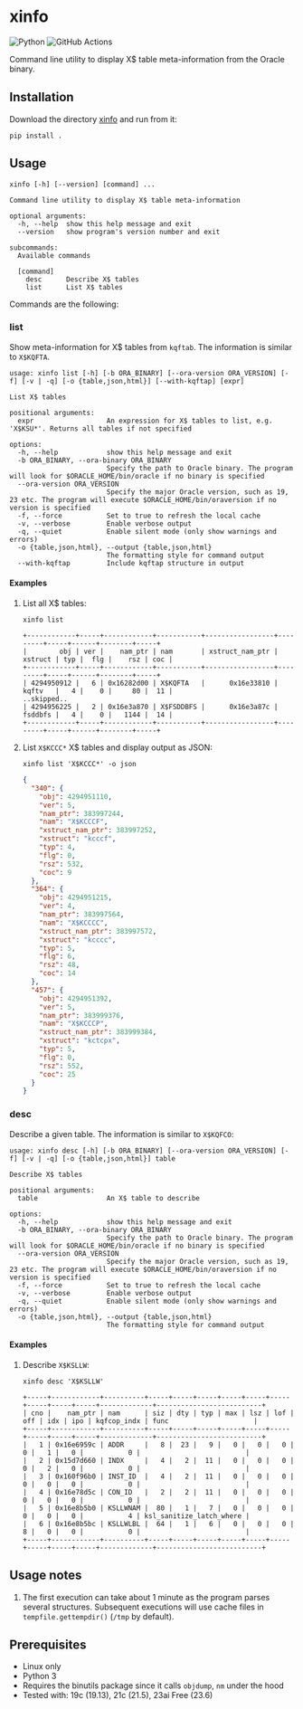 # xinfo

![Python](https://img.shields.io/badge/Python-3.8%20|%203.9%20|%203.11-blue)
![GitHub Actions](../../actions/workflows/test.yml/badge.svg)

Command line utility to display X$ table meta-information from the Oracle binary.

## Installation

Download the directory [xinfo](.) and run from it:

```shell
pip install .
```

## Usage

```
xinfo [-h] [--version] [command] ...

Command line utility to display X$ table meta-information

optional arguments:
  -h, --help  show this help message and exit
  --version   show program's version number and exit

subcommands:
  Available commands

  [command]
    desc      Describe X$ tables
    list      List X$ tables
```

Commands are the following:

### list

Show meta-information for X$ tables from `kqftab`. The information is similar to `X$KQFTA`.

```
usage: xinfo list [-h] [-b ORA_BINARY] [--ora-version ORA_VERSION] [-f] [-v | -q] [-o {table,json,html}] [--with-kqftap] [expr]

List X$ tables

positional arguments:
  expr                  An expression for X$ tables to list, e.g. 'X$KSU*'. Returns all tables if not specified

options:
  -h, --help            show this help message and exit
  -b ORA_BINARY, --ora-binary ORA_BINARY
                        Specify the path to Oracle binary. The program will look for $ORACLE_HOME/bin/oracle if no binary is specified
  --ora-version ORA_VERSION
                        Specify the major Oracle version, such as 19, 23 etc. The program will execute $ORACLE_HOME/bin/oraversion if no version is specified
  -f, --force           Set to true to refresh the local cache
  -v, --verbose         Enable verbose output
  -q, --quiet           Enable silent mode (only show warnings and errors)
  -o {table,json,html}, --output {table,json,html}
                        The formatting style for command output
  --with-kqftap         Include kqftap structure in output
```

#### Examples

1. List all X$ tables:

    ```shell
    xinfo list
    ```

    ```
    +------------+-----+------------+-----------+-----------------+---------+-----+------+--------+-----+
    |        obj | ver |    nam_ptr | nam       | xstruct_nam_ptr | xstruct | typ |  flg |    rsz | coc |
    +------------+-----+------------+-----------+-----------------+---------+-----+------+--------+-----+
    | 4294950912 |   6 | 0x16282d00 | X$KQFTA   |      0x16e33810 | kqftv   |   4 |    0 |     80 |  11 |
    ..skipped..
    | 4294956225 |   2 | 0x16e3a870 | X$FSDDBFS |      0x16e3a87c | fsddbfs |   4 |    0 |   1144 |  14 |
    +------------+-----+------------+-----------+-----------------+---------+-----+------+--------+-----+
    ```

2. List `X$KCCC*` X$ tables and display output as JSON:

    ```shell
    xinfo list 'X$KCCC*' -o json
    ```

    ```json
    {
      "340": {
        "obj": 4294951110,
        "ver": 5,
        "nam_ptr": 383997244,
        "nam": "X$KCCCF",
        "xstruct_nam_ptr": 383997252,
        "xstruct": "kcccf",
        "typ": 4,
        "flg": 0,
        "rsz": 532,
        "coc": 9
      },
      "364": {
        "obj": 4294951215,
        "ver": 4,
        "nam_ptr": 383997564,
        "nam": "X$KCCCC",
        "xstruct_nam_ptr": 383997572,
        "xstruct": "kcccc",
        "typ": 5,
        "flg": 6,
        "rsz": 48,
        "coc": 14
      },
      "457": {
        "obj": 4294951392,
        "ver": 5,
        "nam_ptr": 383999376,
        "nam": "X$KCCCP",
        "xstruct_nam_ptr": 383999384,
        "xstruct": "kctcpx",
        "typ": 5,
        "flg": 0,
        "rsz": 552,
        "coc": 25
      }
    }
    ```

### desc

Describe a given table. The information is similar to `X$KQFCO`:

```
usage: xinfo desc [-h] [-b ORA_BINARY] [--ora-version ORA_VERSION] [-f] [-v | -q] [-o {table,json,html}] table

Describe X$ tables

positional arguments:
  table                 An X$ table to describe

options:
  -h, --help            show this help message and exit
  -b ORA_BINARY, --ora-binary ORA_BINARY
                        Specify the path to Oracle binary. The program will look for $ORACLE_HOME/bin/oracle if no binary is specified
  --ora-version ORA_VERSION
                        Specify the major Oracle version, such as 19, 23 etc. The program will execute $ORACLE_HOME/bin/oraversion if no version is specified
  -f, --force           Set to true to refresh the local cache
  -v, --verbose         Enable verbose output
  -q, --quiet           Enable silent mode (only show warnings and errors)
  -o {table,json,html}, --output {table,json,html}
                        The formatting style for command output
```

#### Examples

1. Describe `X$KSLLW`:

    ```shell
    xinfo desc 'X$KSLLW'
    ```

    ```
    +-----+------------+----------+-----+-----+-----+-----+-----+-----+-----+-----+-----+-------------+--------------------------+
    | cno |    nam_ptr | nam      | siz | dty | typ | max | lsz | lof | off | idx | ipo | kqfcop_indx | func                     |
    +-----+------------+----------+-----+-----+-----+-----+-----+-----+-----+-----+-----+-------------+--------------------------+
    |   1 | 0x16e6959c | ADDR     |   8 |  23 |   9 |   0 |   0 |   0 |   0 |   1 |   0 |           0 |                          |
    |   2 | 0x15d7d660 | INDX     |   4 |   2 |  11 |   0 |   0 |   0 |   0 |   2 |   0 |           0 |                          |
    |   3 | 0x160f96b0 | INST_ID  |   4 |   2 |  11 |   0 |   0 |   0 |   0 |   0 |   0 |           0 |                          |
    |   4 | 0x16e78d5c | CON_ID   |   2 |   2 |  11 |   0 |   0 |   0 |   0 |   0 |   0 |           0 |                          |
    |   5 | 0x16e8b5b0 | KSLLWNAM |  80 |   1 |   7 |   0 |   0 |   0 |   0 |   0 |   0 |           4 | ksl_sanitize_latch_where |
    |   6 | 0x16e8b5bc | KSLLWLBL |  64 |   1 |   6 |   0 |   0 |   0 |   8 |   0 |   0 |           0 |                          |
    +-----+------------+----------+-----+-----+-----+-----+-----+-----+-----+-----+-----+-------------+--------------------------+
    ```

## Usage notes

1. The first execution can take about 1 minute as the program parses several structures. Subsequent executions will use cache files in `tempfile.gettempdir()` (`/tmp` by default).

## Prerequisites

- Linux only
- Python 3
- Requires the binutils package since it calls `objdump`, `nm` under the hood
- Tested with: 19c (19.13), 21c (21.5), 23ai Free (23.6)
